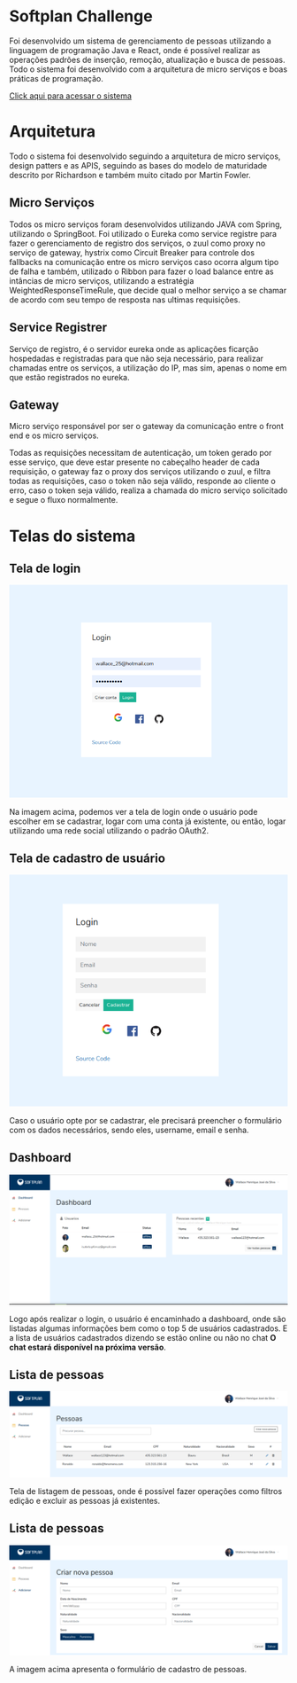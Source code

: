 # Softplan Challenge
Foi desenvolvido um sistema de gerenciamento de pessoas utilizando a linguagem de programação Java e React, onde é possível
realizar as operações padrões de inserção, remoção, atualização e busca de pessoas. 
Todo o sistema foi desenvolvido com a arquitetura de micro serviços e boas práticas de programação.


[Click aqui para acessar o sistema](http://165.227.3.54:3000)


# Arquitetura
Todo o sistema foi desenvolvido seguindo a arquitetura de micro serviços, design patters e as APIS, seguindo as bases do modelo 
de maturidade descrito por Richardson e também muito citado por Martin Fowler.

## Micro Serviços
Todos os micro serviços foram desenvolvidos utilizando JAVA com Spring, utilizando o SpringBoot. 
Foi utilizado o Eureka como service registre para fazer o gerenciamento de registro dos serviços, o zuul
como proxy no serviço de gateway, hystrix como Circuit Breaker para controle dos fallbacks na comunicação
entre os micro serviços caso ocorra algum tipo de falha e também, utilizado o Ribbon para fazer o load balance entre 
as intâncias de micro serviços, utilizando a estratégia WeightedResponseTimeRule, que decide qual o melhor serviço a se 
chamar de acordo com seu tempo de resposta nas ultimas requisições. 

## Service Registrer
Serviço de registro, é o servidor eureka onde as aplicações ficarção hospedadas e registradas para que não seja necessário,
para realizar chamadas entre os serviços, a utilização do IP, mas sim, apenas o nome em que estão registrados no eureka.

## Gateway
Micro serviço responsável por ser o gateway da comunicação entre o front end e os micro serviços. 

Todas as requisições necessitam de autenticação, um token gerado por esse serviço, que deve estar presente no cabeçalho 
header de cada requisição, o gateway faz o proxy dos serviços utilizando o zuul, e filtra todas as requisições, caso o token
não seja válido, responde ao cliente o erro, caso o token seja válido, realiza a chamada do micro serviço solicitado e segue o fluxo normalmente.



# Telas do sistema
## Tela de login
![Tela de login](/imagens/login.png)

Na imagem acima, podemos ver a tela de login onde o usuário pode escolher em 
se cadastrar, logar com uma conta já existente, ou então, logar utilizando uma rede social
utilizando o padrão OAuth2.

## Tela de cadastro de usuário
![Tela de cadastro de novo usuário](/imagens/cadastro.png)

Caso o usuário opte por se cadastrar, ele precisará preencher o formulário
com os dados necessários, sendo eles, username, email e senha.


## Dashboard
![Dashboard](/imagens/dashboard.png)

Logo após realizar o login, o usuário é encaminhado a dashboard, onde são listadas algumas informações
bem como o top 5 de usuários cadastrados. E a lista de usuários cadastrados dizendo se estão online ou não
no chat **O chat estará disponível na próxima versão**.

## Lista de pessoas
![Lista de pessoas](/imagens/lista_pessoas.png)

Tela de listagem de pessoas, onde é possível fazer operações como filtros
edição e excluir as pessoas já existentes.


## Lista de pessoas
![Cadastro de pessoa](/imagens/cadastro_nova_pessoa.png)

A imagem acima apresenta o formulário de cadastro de pessoas.